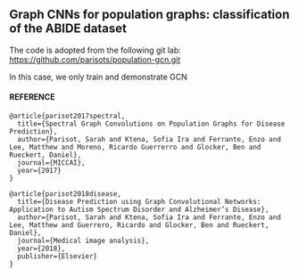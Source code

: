 ## Graph CNNs for population graphs: classification of the ABIDE dataset

The code is adopted from the following git lab: https://github.com/parisots/population-gcn.git

In this case, we only train and demonstrate GCN

#### REFERENCE 

```
@article{parisot2017spectral, 
  title={Spectral Graph Convolutions on Population Graphs for Disease Prediction}, 
  author={Parisot, Sarah and Ktena, Sofia Ira and Ferrante, Enzo and Lee, Matthew and Moreno, Ricardo Guerrerro and Glocker, Ben and Rueckert, Daniel}, 
  journal={MICCAI}, 
  year={2017} 
}
```
```
@article{parisot2018disease,
  title={Disease Prediction using Graph Convolutional Networks: Application to Autism Spectrum Disorder and Alzheimer’s Disease},
  author={Parisot, Sarah and Ktena, Sofia Ira and Ferrante, Enzo and Lee, Matthew and Guerrero, Ricardo and Glocker, Ben and Rueckert, Daniel},
  journal={Medical image analysis},
  year={2018},
  publisher={Elsevier}
}
```



